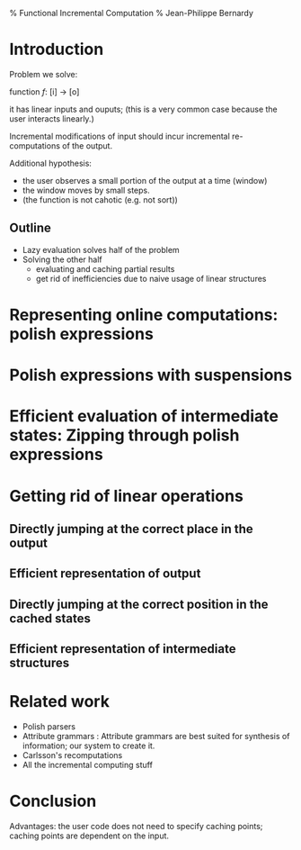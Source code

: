 % Functional Incremental Computation
% Jean-Philippe Bernardy

# Introduction

Problem we solve:

function $f$: [i] -> [o]

it has linear inputs and ouputs; (this is a very common case because the user
interacts linearly.)

Incremental modifications of input should incur incremental re-computations of
the output.

Additional hypothesis:
  * the user observes a small portion of the output at a time (window)
  * the window moves by small steps.
  * (the function is not cahotic (e.g. not sort))


## Outline

* Lazy evaluation solves half of the problem
* Solving the other half
  * evaluating and caching partial results 
  * get rid of inefficiencies due to naive usage of linear structures

# Representing online computations: polish expressions

# Polish expressions with suspensions

# Efficient evaluation of intermediate states: Zipping through polish expressions

# Getting rid of linear operations

## Directly jumping at the correct place in the output
## Efficient representation of output
## Directly jumping at the correct position in the cached states
## Efficient representation of intermediate structures

# Related work

* Polish parsers
* Attribute grammars
:   Attribute grammars are best suited for synthesis of information; our system to create it.
* Carlsson's recomputations
* All the incremental computing stuff

# Conclusion


Advantages: the user code does not need to specify caching points; caching points are dependent on the input.
